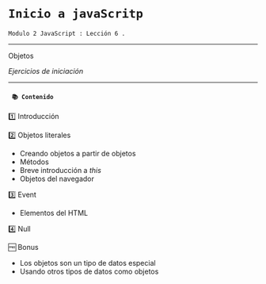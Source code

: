 # `Inicio a javaScritp`

`Modulo 2 JavaScript : Lección 6 .`

---

Objetos

_Ejercicios de iniciación_

---

#### ` 📚 Contenido`

1️⃣ Introducción

2️⃣ Objetos literales

- Creando objetos a partir de objetos
- Métodos
- Breve introducción a _this_
- Objetos del navegador

3️⃣ Event

- Elementos del HTML

4️⃣ Null

🆓 Bonus

- Los objetos son un tipo de datos especial
- Usando otros tipos de datos como objetos
